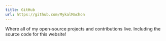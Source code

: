 ```yaml
---
title: GitHub
url: https://github.com/MykalMachon
---
```

Where all of my open-source projects and contributions live. Including the source code for this website!
